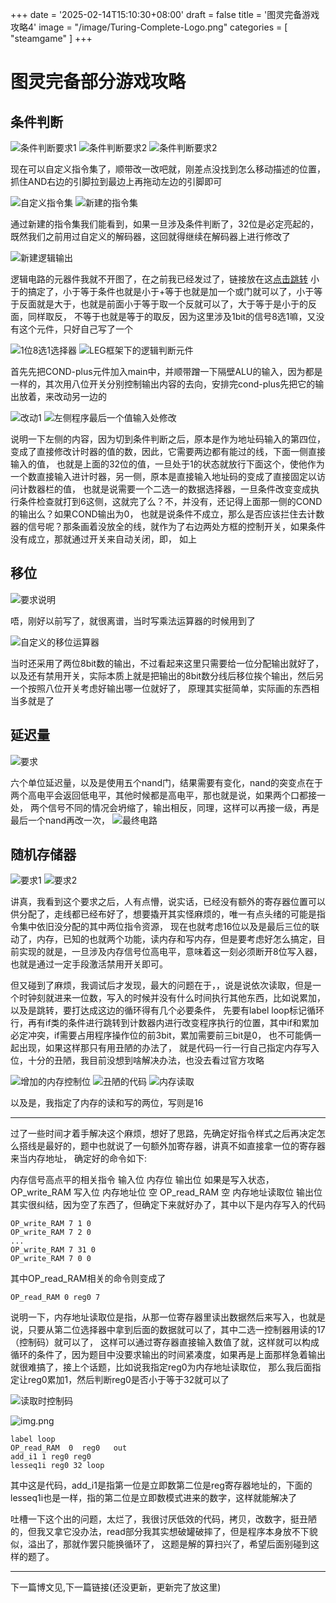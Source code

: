 +++
date = '2025-02-14T15:10:30+08:00'
draft = false
title = '图灵完备游戏攻略4'
image = "/image/Turing-Complete-Logo.png"
categories = [
    "steamgame"
]
+++

# 图灵完备部分游戏攻略

## 条件判断

![条件判断要求1](condition-check-require-1.png)
![条件判断要求2](condition-check-require-2.png)
![条件判断要求2](condition-check-require-3.png)

现在可以自定义指令集了，顺带改一改吧就，刚差点没找到怎么移动描述的位置，抓住AND右边的引脚拉到最边上再拖动左边的引脚即可

![自定义指令集](custom-introduction-set.png)
![新建的指令集](new-introduction-set-1.png)

通过新建的指令集我们能看到，如果一旦涉及条件判断了，32位是必定亮起的，既然我们之前用过自定义的解码器，这回就得继续在解码器上进行修改了

![新建逻辑输出](new-logic-component-list.png)

逻辑电路的元器件我就不开图了，在之前我已经发过了，链接放在这<span style="color:red">[点击跳转](https://adeepblue.github.io/p/%E5%9B%BE%E7%81%B5%E5%AE%8C%E5%A4%87%E6%B8%B8%E6%88%8F%E6%94%BB%E7%95%A52/#%E6%97%A0%E7%AC%A6%E5%8F%B7%E5%B0%8F%E4%BA%8E)</span>
小于的搞定了，小于等于条件也就是小于+等于也就是加一个或门就可以了，小于等于反面就是大于，也就是前面小于等于取一个反就可以了，大于等于是小于的反面，同样取反，
不等于也就是等于的取反，因为这里涉及1bit的信号8选1嘛，又没有这个元件，只好自己写了一个

![1位8选1选择器](1bit-8select1_conponent.png)
![LEG框架下的逻辑判断元件](COND-plus-conponent.png)



首先先把COND-plus元件加入main中，并顺带蹭一下隔壁ALU的输入，因为都是一样的，其次用八位开关分别控制输出内容的去向，安排完cond-plus先把它的输出放着，来改动另一边的

![改动1](COND-plus-in-LEG-main.png)
![左侧程序最后一个值输入处修改](some-change-in-LEG-main.png)

说明一下左侧的内容，因为切到条件判断之后，原本是作为地址码输入的第四位，变成了直接修改计时器的值的数，因此，它需要两边都有能过的线，下面一侧直接输入的值，
也就是上面的32位的值，一旦处于1的状态就放行下面这个，使他作为一个数直接输入进计时器，另一侧，原本是直接输入地址码的变成了直接固定以访问计数器栏的值，
也就是说需要一个二选一的数据选择器，一旦条件改变变成执行条件检查就打到6这侧，这就完了么？不，并没有，还记得上面那一侧的COND的输出么？如果COND输出为0，
也就是说条件不成立，那么是否应该拦住去计数器的信号呢？那条画着没放全的线，就作为了右边两处方框的控制开关，如果条件没有成立，那就通过开关来自动关闭，即，
如上

## 移位

![要求说明](shift-require.png)

唔，刚好以前写了，就很离谱，当时写乘法运算器的时候用到了

![自定义的移位运算器](custom-shift.png)

当时还采用了两位8bit数的输出，不过看起来这里只需要给一位分配输出就好了，以及还有禁用开关，实际本质上就是把输出的8bit数分线后移位挨个输出，然后另一个按照八位开关考虑好输出哪一位就好了，
原理其实挺简单，实际画的东西相当多就是了


## 延迟量

![要求](delay_require.png)

六个单位延迟量，以及是使用五个nand门，结果需要有变化，nand的突变点在于两个高电平会返回低电平，其他时候都是高电平，那也就是说，如果两个口都接一处，
两个信号不同的情况会坍缩了，输出相反，同理，这样可以再接一级，再是最后一个nand再改一次，
![最终电路](delay_solve.png)

## 随机存储器

![要求1](random-RAM-require-1.png)
![要求2](random-RAM-require-2.png)

讲真，我看到这个要求之后，人有点懵，说实话，已经没有额外的寄存器位置可以供分配了，走线都已经布好了，想要撬开其实怪麻烦的，唯一有点头绪的可能是指令集中依旧没分配的其中两位指令资源，
现在也就考虑16位以及是最后三位的联动了，内存，已知的也就两个功能，读内存和写内存，但是要考虑好怎么搞定，目前实现的就是，一旦涉及内存信号位高电平，意味着这一刻必须断开8位写入器，
也就是通过一定手段激活禁用开关即可。

但又碰到了麻烦，我调试后才发现，最大的问题在于，，说是说依次读取，但是一个时钟刻就进来一位数，写入的时候并没有什么时间执行其他东西，比如说累加，以及是跳转，要打达成这边的循环得有几个必要条件，
先要有label loop标记循环行，再有if类的条件进行跳转到计数器内进行改变程序执行的位置，其中if和累加必定冲突，if需要占用程序操作位的前3bit，累加需要前三bit是0，
也不可能俩一起出现，如果这样那只有用丑陋的办法了， 就是代码一行一行自己指定内存写入位，十分的丑陋，我目前没想到啥解决办法，也没去看过官方攻略

![增加的内存控制位](add_a_control_position.png)
![丑陋的代码](ugly_code.png)
![内存读取](custom_ram_wr.png)

以及是，我指定了内存的读和写的两位，写则是16

-----------------

过了一些时间才着手解决这个麻烦，想好了思路，先确定好指令样式之后再决定怎么搭线是最好的，题中也就说了一句额外加寄存器，讲真不如直接拿一位的寄存器来当内存地址，
确定好的命令如下:

内存信号高点平的相关指令 输入位 内存位 输出位
如果是写入状态，
OP_write_RAM 写入位  内存地址位  空
OP_read_RAM   空   内存地址读取位 输出位 
其实很纠结，因为空了东西了，但确定下来就好办了，其中以下是内存写入的代码

```
OP_write_RAM 7 1 0
OP_write_RAM 7 2 0
...
OP_write_RAM 7 31 0
OP_write_RAM 7 0 0
```

其中OP_read_RAM相关的命令则变成了
```
OP_read_RAM 0 reg0 7
```
说明一下，内存地址读取位是指，从那一位寄存器里读出数据然后来写入，也就是说，只要从第二位选择器中拿到后面的数据就可以了，其中二选一控制器用读的17（控制码）就可以了，
这样可以通过寄存器直接输入数值了就，这样就可以构成循环的条件了，因为题目中没要求输出的时间紧凑度，如果再是上面那样急着输出就很难搞了，接上个话题，比如说我指定reg0为内存地址读取位，
那么我后面指定让reg0累加1，然后判断reg0是否小于等于32就可以了

![读取时控制码](LEG-ram-read-control.png)

![img.png](output_control.png)

```
label loop
OP_read_RAM  0  reg0   out
add_i1 1 reg0 reg0
lesseq1i reg0 32 loop
```
其中这是代码，add_i1是指第一位是立即数第二位是reg寄存器地址的，下面的lesseq1i也是一样，指的第二位是立即数模式进来的数字，这样就能解决了

吐槽一下这个出的问题，太烂了，我很讨厌低效的代码，拷贝，改数字，挺丑陋的，但我又拿它没办法，read部分我其实想破罐破摔了，但是程序本身放不下貌似，溢出了，那就作罢只能换循环了，
这题是解的算扫兴了，希望后面别碰到这样的题了。

-----------------

下一篇博文见,下一篇链接(还没更新，更新完了放这里)